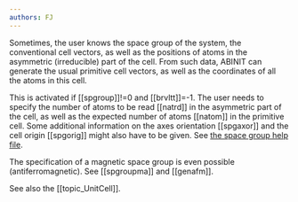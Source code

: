 ```yaml
---
authors: FJ
---
```

Sometimes, the user knows the space group of the system, the conventional cell
vectors, as well as the positions of atoms in the asymmetric (irreducible)
part of the cell. From such data, ABINIT can generate the usual primitive cell
vectors, as well as the coordinates of all the atoms in this cell.

This is activated if [[spgroup]]!=0 and [[brvltt]]=-1. The user needs to
specify the number of atoms to be read [[natrd]] in the asymmetric part of the
cell, as well as the expected number of atoms [[natom]] in the primitive cell.
Some additional information on the axes orientation [[spgaxor]] and the cell
origin [[spgorig]] might also have to be given. See [the space group help
file](../../users/spacegrouphelpfile.html).

The specification of a magnetic space group is even possible
(antiferromagnetic). See [[spgroupma]] and [[genafm]].

See also the [[topic_UnitCell]].

